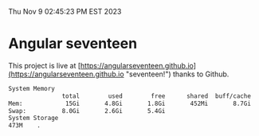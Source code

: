 Thu Nov  9 02:45:23 PM EST 2023

# Angular seventeen


This project is live at [https://angularseventeen.github.io](https://angularseventeen.github.io "seventeen!") thanks to Github.

```bash
System Memory
               total        used        free      shared  buff/cache   available
Mem:            15Gi       4.8Gi       1.8Gi       452Mi       8.7Gi       9.7Gi
Swap:          8.0Gi       2.6Gi       5.4Gi
System Storage
473M	.
```
